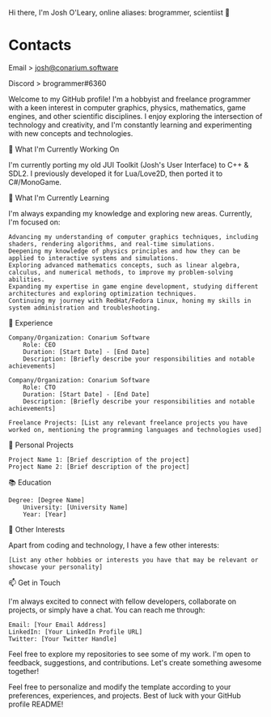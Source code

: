 Hi there, I'm Josh O'Leary, online aliases: brogrammer, scientiist 👋

# Contacts
Email > josh@conarium.software

Discord > brogrammer#6360

Welcome to my GitHub profile! I'm a hobbyist and freelance programmer with a keen interest in computer graphics, physics, mathematics, game engines, and other scientific disciplines. I enjoy exploring the intersection of technology and creativity, and I'm constantly learning and experimenting with new concepts and technologies.

🔭 What I'm Currently Working On

I'm currently porting my old JUI Toolkit (Josh's User Interface) to C++ & SDL2. I previously developed it for Lua/Love2D, then ported it to C#/MonoGame.


🌱 What I'm Currently Learning

I'm always expanding my knowledge and exploring new areas. Currently, I'm focused on:

    Advancing my understanding of computer graphics techniques, including shaders, rendering algorithms, and real-time simulations.
    Deepening my knowledge of physics principles and how they can be applied to interactive systems and simulations.
    Exploring advanced mathematics concepts, such as linear algebra, calculus, and numerical methods, to improve my problem-solving abilities.
    Expanding my expertise in game engine development, studying different architectures and exploring optimization techniques.
    Continuing my journey with RedHat/Fedora Linux, honing my skills in system administration and troubleshooting.

💼 Experience

    Company/Organization: Conarium Software
        Role: CEO
        Duration: [Start Date] - [End Date]
        Description: [Briefly describe your responsibilities and notable achievements]
        
    Company/Organization: Conarium Software
        Role: CTO
        Duration: [Start Date] - [End Date]
        Description: [Briefly describe your responsibilities and notable achievements]

    Freelance Projects: [List any relevant freelance projects you have worked on, mentioning the programming languages and technologies used]

🚀 Personal Projects

    Project Name 1: [Brief description of the project]
    Project Name 2: [Brief description of the project]

📚 Education

    Degree: [Degree Name]
        University: [University Name]
        Year: [Year]

🌟 Other Interests

Apart from coding and technology, I have a few other interests:

    [List any other hobbies or interests you have that may be relevant or showcase your personality]

📫 Get in Touch

I'm always excited to connect with fellow developers, collaborate on projects, or simply have a chat. You can reach me through:

    Email: [Your Email Address]
    LinkedIn: [Your LinkedIn Profile URL]
    Twitter: [Your Twitter Handle]

Feel free to explore my repositories to see some of my work. I'm open to feedback, suggestions, and contributions. Let's create something awesome together!

Feel free to personalize and modify the template according to your preferences, experiences, and projects. Best of luck with your GitHub profile README!
